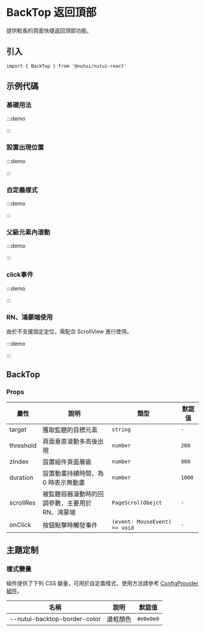 # BackTop 返回頂部

提供較長的頁面快捷返回頂部功能。

## 引入

```tsx
import { BackTop } from '@nutui/nutui-react'
```

## 示例代碼

### 基礎用法

:::demo

<CodeBlock src='h5/demo1.tsx'></CodeBlock>

:::

### 設置出現位置

:::demo

<CodeBlock src='h5/demo2.tsx'></CodeBlock>

:::

### 自定義樣式

:::demo

<CodeBlock src='h5/demo3.tsx'></CodeBlock>

:::

### 父級元素內滾動

:::demo

<CodeBlock src='h5/demo4.tsx'></CodeBlock>

:::

### click事件

:::demo

<CodeBlock src='h5/demo5.tsx'></CodeBlock>

:::

### RN、鴻蒙端使用

由於不支援固定定位，需配合 ScrollView 進行使用。

:::demo

<CodeBlock src='taro/demo5.tsx'></CodeBlock>

:::

## BackTop

### Props

| 屬性 | 說明 | 類型 | 默認值 |
| --- | --- | --- | --- |
| target | 獲取監聽的目標元素 | `string` | `-` |
| threshold | 頁面垂直滾動多高後出現 | `number` | `200` |
| zIndex | 設置組件頁面層級 | `number` | `900` |
| duration | 設置動畫持續時間，為 0 時表示無動畫 | `number` | `1000` |
| scrollRes | 被監聽容器滾動時的回調參數，主要用於 RN、鴻蒙端 | `PageScrollObejct` | `-` |
| onClick | 按鈕點擊時觸發事件 | `(event: MouseEvent) => void` | `-` |

## 主題定制

### 樣式變量

組件提供了下列 CSS 變量，可用於自定義樣式，使用方法請參考 [ConfigProvider 組件](#/zh-CN/component/configprovider)。

| 名稱 | 說明 | 默認值 |
| --- | --- | --- |
| \--nutui-backtop-border-color | 邊框顏色 | `#e0e0e0` |
